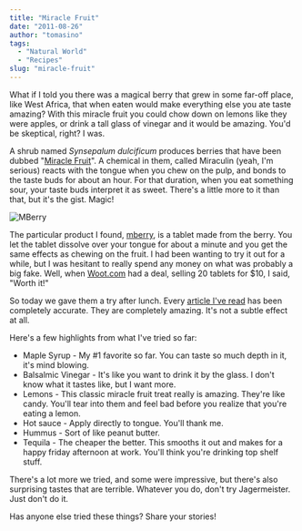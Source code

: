 ```yaml
---
title: "Miracle Fruit"
date: "2011-08-26"
author: "tomasino"
tags:
  - "Natural World"
  - "Recipes"
slug: "miracle-fruit"
---
```


What if I told you there was a magical berry that grew in some far-off
place, like West Africa, that when eaten would make everything else you
ate taste amazing? With this miracle fruit you could chow down on lemons
like they were apples, or drink a tall glass of vinegar and it would be
amazing. You'd be skeptical, right? I was.

A shrub named <span style="font-style:italic">Synsepalum
dulcificum</span> produces berries that have been dubbed "[Miracle
Fruit][]". A chemical in them, called Miraculin (yeah, I'm serious)
reacts with the tongue when you chew on the pulp, and bonds to the taste
buds for about an hour. For that duration, when you eat something sour,
your taste buds interpret it as sweet. There's a little more to it than
that, but it's the gist. Magic!

![MBerry](https://blog.tomasino.org/images/mberry.jpg)

The particular product I found, [mberry][], is a tablet made from the
berry. You let the tablet dissolve over your tongue for about a minute
and you get the same effects as chewing on the fruit. I had been wanting
to try it out for a while, but I was hesitant to really spend any money
on what was probably a big fake. Well, when [Woot.com][] had a deal,
selling 20 tablets for \$10, I said, "Worth it!"

So today we gave them a try after lunch. Every [article I've read][] has
been completely accurate. They are completely amazing. It's not a subtle
effect at all.

Here's a few highlights from what I've tried so far:

-   Maple Syrup - My \#1 favorite so far. You can taste so much depth in
    it, it's mind blowing.
-   Balsalmic Vinegar - It's like you want to drink it by the glass. I
    don't know what it tastes like, but I want more.
-   Lemons - This classic miracle fruit treat really is amazing. They're
    like candy. You'll tear into them and feel bad before you realize
    that you're eating a lemon.
-   Hot sauce - Apply directly to tongue. You'll thank me.
-   Hummus - Sort of like peanut butter.
-   Tequila - The cheaper the better. This smooths it out and makes for
    a happy friday afternoon at work. You'll think you're drinking top
    shelf stuff.

There's a lot more we tried, and some were impressive, but there's also
surprising tastes that are terrible. Whatever you do, don't try
Jagermeister. Just don't do it.

Has anyone else tried these things? Share your stories!

  [Miracle Fruit]: https://en.wikipedia.org/wiki/Synsepalum_dulcificum
    "Miracle Fruit"
  [mberry]: https://www.mberry.us
  [Woot.com]: https://woot.com "Woot"
  [article I've read]: https://www.nytimes.com/2008/05/28/dining/28flavor.html
    "NYT: Miracle Fruit"
